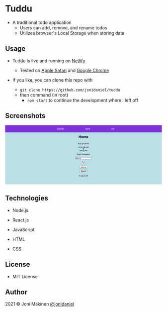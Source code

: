 # Tuddu

- A traditional todo application
  - Users can add, remove, and rename todos
  - Utilizes browser's Local Storage when storing data

## Usage

- Tuddu is live and running on [Netlify](https://tuddu.netlify.app/)

  - Tested on [Apple Safari](https://www.apple.com/safari/) and [Google Chrome](https://www.google.com/chrome/)

- If you like, you can clone this repo with

  - `git clone https://github.com/jonidaniel/tuddu`
  - then command (in root)
    - `npm start` to continue the development where i left off

## Screenshots

![](screenshots/home-page.png?raw=true)

## Technologies

- Node.js

- React.js

- JavaScript

- HTML

- CSS

## License

- MIT License

## Author

2021 © Joni Mäkinen [@jonidaniel](https://github.com/jonidaniel)
